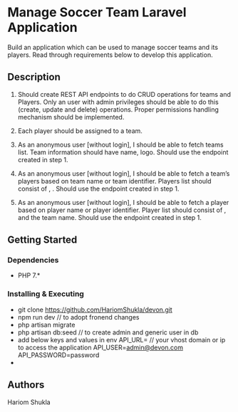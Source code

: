 # Manage Soccer Team Laravel Application

Build an application which can be used to manage soccer teams and its players. Read through
requirements below to develop this application.

## Description

1. Should create REST API endpoints to do CRUD operations for teams and Players. Only an user with
admin privileges should be able to do this (create, update and delete) operations. Proper permissions
handling mechanism should be implemented.

2. Each player should be assigned to a team.

3. As an anonymous user [without login], I should be able to fetch teams list. Team information should
have name, logo. Should use the endpoint created in step 1.

4. As an anonymous user [without login], I should be able to fetch a team’s players based on team name
or team identifier. Players list should consist of <image>, <lastName> <firstName>. Should use the
endpoint created in step 1.

5. As an anonymous user [without login], I should be able to fetch a player based on player name or
player identifier. Player list should consist of <image>, <lastName> <firstName> and the team name.
Should use the endpoint created in step 1.

## Getting Started

### Dependencies

* PHP 7.*

### Installing & Executing

* git clone https://github.com/HariomShukla/devon.git
* npm run dev // to adopt fronend changes
* php artisan migrate
* php artisan db:seed // to create admin and generic user in db
* add below keys and values in env
    API_URL= // your vhost domain or ip to access the application
    API_USER=admin@devon.com
    API_PASSWORD=password
* 

## Authors

Hariom Shukla
